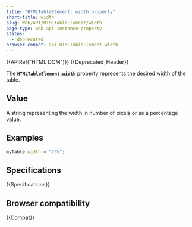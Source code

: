 ```yaml
---
title: "HTMLTableElement: width property"
short-title: width
slug: Web/API/HTMLTableElement/width
page-type: web-api-instance-property
status:
  - deprecated
browser-compat: api.HTMLTableElement.width
---
```


{{APIRef("HTML DOM")}} {{Deprecated_Header}}

The **`HTMLTableElement.width`** property represents the
desired width of the table.

## Value

A string representing the width in number of pixels or as a percentage value.

## Examples

```js
myTable.width = "75%";
```

## Specifications

{{Specifications}}

## Browser compatibility

{{Compat}}
